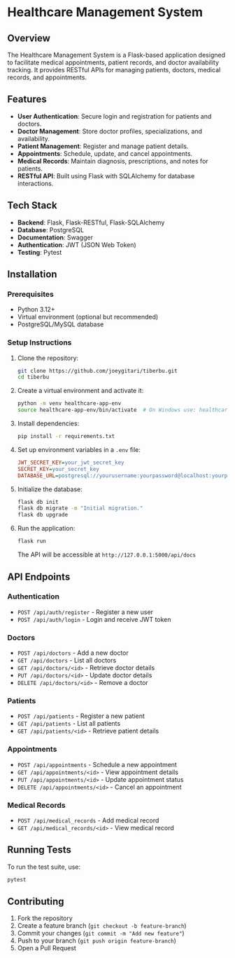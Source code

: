 # Healthcare Management System

## Overview
The Healthcare Management System is a Flask-based application designed to facilitate medical appointments, patient records, and doctor availability tracking. It provides RESTful APIs for managing patients, doctors, medical records, and appointments.

## Features
- **User Authentication**: Secure login and registration for patients and doctors.
- **Doctor Management**: Store doctor profiles, specializations, and availability.
- **Patient Management**: Register and manage patient details.
- **Appointments**: Schedule, update, and cancel appointments.
- **Medical Records**: Maintain diagnosis, prescriptions, and notes for patients.
- **RESTful API**: Built using Flask with SQLAlchemy for database interactions.

## Tech Stack
- **Backend**: Flask, Flask-RESTful, Flask-SQLAlchemy
- **Database**: PostgreSQL
- **Documentation**: Swagger
- **Authentication**: JWT (JSON Web Token)
- **Testing**: Pytest

## Installation
### Prerequisites
- Python 3.12+
- Virtual environment (optional but recommended)
- PostgreSQL/MySQL database

### Setup Instructions
1. Clone the repository:
   ```bash
   git clone https://github.com/joeygitari/tiberbu.git
   cd tiberbu
   ```
2. Create a virtual environment and activate it:
   ```bash
   python -m venv healthcare-app-env
   source healthcare-app-env/bin/activate  # On Windows use: healthcare-app-env\Scripts\activate
   ```
3. Install dependencies:
   ```bash
   pip install -r requirements.txt
   ```
4. Set up environment variables in a `.env` file:
   ```ini
   JWT_SECRET_KEY=your_jwt_secret_key
   SECRET_KEY=your_secret_key
   DATABASE_URL=postgresql://yourusername:yourpassword@localhost:yourport/yourdb
   ```
5. Initialize the database:
   ```bash
   flask db init
   flask db migrate -m "Initial migration."
   flask db upgrade
   ```
6. Run the application:
   ```bash
   flask run
   ```
   The API will be accessible at `http://127.0.0.1:5000/api/docs`

## API Endpoints
### Authentication
- `POST /api/auth/register` - Register a new user
- `POST /api/auth/login` - Login and receive JWT token

### Doctors
- `POST /api/doctors` - Add a new doctor
- `GET /api/doctors` - List all doctors
- `GET /api/doctors/<id>` - Retrieve doctor details
- `PUT /api/doctors/<id>` - Update doctor details
- `DELETE /api/doctors/<id>` - Remove a doctor

### Patients
- `POST /api/patients` - Register a new patient
- `GET /api/patients` - List all patients
- `GET /api/patients/<id>` - Retrieve patient details

### Appointments
- `POST /api/appointments` - Schedule a new appointment
- `GET /api/appointments/<id>` - View appointment details
- `PUT /api/appointments/<id>` - Update appointment status
- `DELETE /api/appointments/<id>` - Cancel an appointment

### Medical Records
- `POST /api/medical_records` - Add medical record
- `GET /api/medical_records/<id>` - View medical record

## Running Tests
To run the test suite, use:
```bash
pytest
```

## Contributing
1. Fork the repository
2. Create a feature branch (`git checkout -b feature-branch`)
3. Commit your changes (`git commit -m "Add new feature"`)
4. Push to your branch (`git push origin feature-branch`)
5. Open a Pull Request
